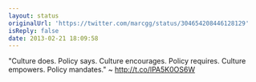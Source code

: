 ```yaml
---
layout: status
originalUrl: 'https://twitter.com/marcgg/status/304654208446128129'
isReply: false
date: 2013-02-21 18:09:58
---
```


"Culture does. Policy says.
Culture encourages. Policy requires.
Culture empowers. Policy mandates." ~ http://t.co/lPA5K0OS6W
